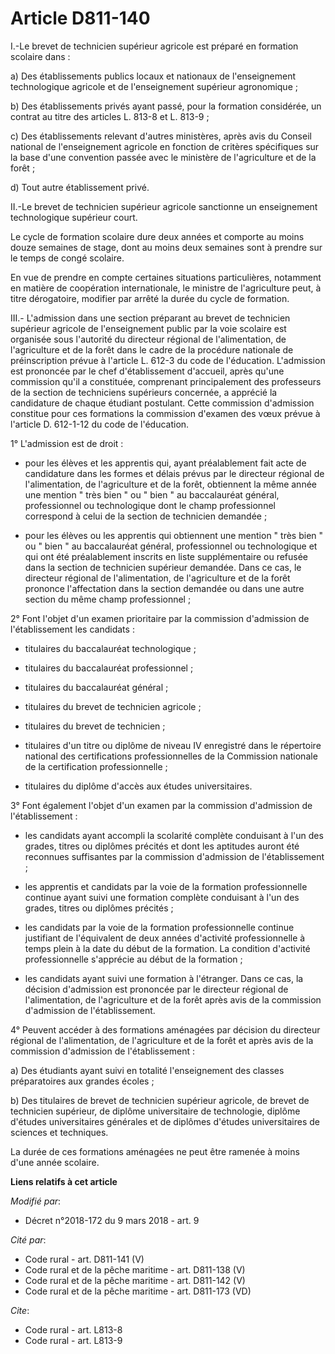 # Article D811-140

I.-Le brevet de technicien supérieur agricole est préparé en formation scolaire dans :

a) Des établissements publics locaux et nationaux de l'enseignement technologique agricole et de l'enseignement supérieur
agronomique ;

b) Des établissements privés ayant passé, pour la formation considérée, un contrat au titre des articles L. 813-8 et L.
813-9 ;

c) Des établissements relevant d'autres ministères, après avis du Conseil national de l'enseignement agricole en fonction de
critères spécifiques sur la base d'une convention passée avec le ministère de l'agriculture et de la forêt ;

d) Tout autre établissement privé.

II.-Le brevet de technicien supérieur agricole sanctionne un enseignement technologique supérieur court.

Le cycle de formation scolaire dure deux années et comporte au moins douze semaines de stage, dont au moins deux semaines
sont à prendre sur le temps de congé scolaire.

En vue de prendre en compte certaines situations particulières, notamment en matière de coopération internationale, le
ministre de l'agriculture peut, à titre dérogatoire, modifier par arrêté la durée du cycle de formation.

III.- L'admission dans une section préparant au brevet de technicien supérieur agricole de l'enseignement public par la voie
scolaire est organisée sous l'autorité du directeur régional de l'alimentation, de l'agriculture et de la forêt dans le cadre
de la procédure nationale de préinscription prévue à l'article L. 612-3 du code de l'éducation. L'admission est prononcée par
le chef d'établissement d'accueil, après qu'une commission qu'il a constituée, comprenant principalement des professeurs de
la section de techniciens supérieurs concernée, a apprécié la candidature de chaque étudiant postulant. Cette commission
d'admission constitue pour ces formations la commission d'examen des vœux prévue à l'article D. 612-1-12 du code de
l'éducation.

1° L'admission est de droit :

- pour les élèves et les apprentis qui, ayant préalablement fait acte de candidature dans les formes et délais prévus par le
directeur régional de l'alimentation, de l'agriculture et de la forêt, obtiennent la même année une mention " très bien " ou
" bien " au baccalauréat général, professionnel ou technologique dont le champ professionnel correspond à celui de la section
de technicien demandée ;

- pour les élèves ou les apprentis qui obtiennent une mention " très bien " ou " bien " au baccalauréat général,
professionnel ou technologique et qui ont été préalablement inscrits en liste supplémentaire ou refusée dans la section de
technicien supérieur demandée. Dans ce cas, le directeur régional de l'alimentation, de l'agriculture et de la forêt prononce
l'affectation dans la section demandée ou dans une autre section du même champ professionnel ;

2° Font l'objet d'un examen prioritaire par la commission d'admission de l'établissement les candidats :

- titulaires du baccalauréat technologique ;

- titulaires du baccalauréat professionnel ;

- titulaires du baccalauréat général ;

- titulaires du brevet de technicien agricole ;

- titulaires du brevet de technicien ;

- titulaires d'un titre ou diplôme de niveau IV enregistré dans le répertoire national des certifications professionnelles de
la Commission nationale de la certification professionnelle ;

- titulaires du diplôme d'accès aux études universitaires.

3° Font également l'objet d'un examen par la commission d'admission de l'établissement :

- les candidats ayant accompli la scolarité complète conduisant à l'un des grades, titres ou diplômes précités et dont les
aptitudes auront été reconnues suffisantes par la commission d'admission de l'établissement ;

- les apprentis et candidats par la voie de la formation professionnelle continue ayant suivi une formation complète
conduisant à l'un des grades, titres ou diplômes précités ;

- les candidats par la voie de la formation professionnelle continue justifiant de l'équivalent de deux années d'activité
professionnelle à temps plein à la date du début de la formation. La condition d'activité professionnelle s'apprécie au début
de la formation ;

- les candidats ayant suivi une formation à l'étranger. Dans ce cas, la décision d'admission est prononcée par le directeur
régional de l'alimentation, de l'agriculture et de la forêt après avis de la commission d'admission de l'établissement.

4° Peuvent accéder à des formations aménagées par décision du directeur régional de l'alimentation, de l'agriculture et de la
forêt et après avis de la commission d'admission de l'établissement :

a) Des étudiants ayant suivi en totalité l'enseignement des classes préparatoires aux grandes écoles ;

b) Des titulaires de brevet de technicien supérieur agricole, de brevet de technicien supérieur, de diplôme universitaire de
technologie, diplôme d'études universitaires générales et de diplômes d'études universitaires de sciences et techniques.

La durée de ces formations aménagées ne peut être ramenée à moins d'une année scolaire.

**Liens relatifs à cet article**

_Modifié par_:

  - Décret n°2018-172 du 9 mars 2018 - art. 9

_Cité par_:

  - Code rural - art. D811-141 (V)
  - Code rural et de la pêche maritime - art. D811-138 (V)
  - Code rural et de la pêche maritime - art. D811-142 (V)
  - Code rural et de la pêche maritime - art. D811-173 (VD)

_Cite_:

  - Code rural - art. L813-8
  - Code rural - art. L813-9
